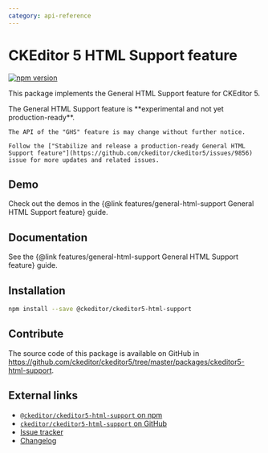 ```yaml
---
category: api-reference
---
```


# CKEditor 5 HTML Support feature

[![npm version](https://badge.fury.io/js/%40ckeditor%2Fckeditor5-html-support.svg)](https://www.npmjs.com/package/@ckeditor/ckeditor5-html-support)

This package implements the General HTML Support feature for CKEditor 5.

<info-box>
	The General HTML Support feature is **experimental and not yet production-ready**.

	The API of the "GHS" feature is may change without further notice.

	Follow the ["Stabilize and release a production-ready General HTML Support feature"](https://github.com/ckeditor/ckeditor5/issues/9856) issue for more updates and related issues.
</info-box>

## Demo

Check out the demos in the {@link features/general-html-support General HTML Support feature} guide.

## Documentation

See the {@link features/general-html-support General HTML Support feature} guide.

## Installation

```bash
npm install --save @ckeditor/ckeditor5-html-support
```

## Contribute

The source code of this package is available on GitHub in https://github.com/ckeditor/ckeditor5/tree/master/packages/ckeditor5-html-support.

## External links

* [`@ckeditor/ckeditor5-html-support` on npm](https://www.npmjs.com/package/@ckeditor/ckeditor5-html-support)
* [`ckeditor/ckeditor5-html-support` on GitHub](https://github.com/ckeditor/ckeditor5/tree/master/packages/ckeditor5-html-support)
* [Issue tracker](https://github.com/ckeditor/ckeditor5/issues)
* [Changelog](https://github.com/ckeditor/ckeditor5/blob/master/CHANGELOG.md)
